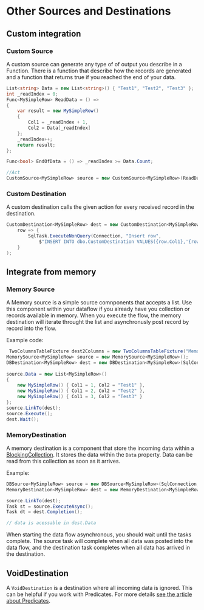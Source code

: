 ﻿# Other Sources and Destinations

## Custom integration

### Custom Source

A custom source can generate any type of of output you describe in a Function. There is a function that describe how the records
are generated and a function that returns true if you reached the end of your data. 

```C#
List<string> Data = new List<string>() { "Test1", "Test2", "Test3" };
int _readIndex = 0;
Func<MySimpleRow> ReadData = () =>
{
    var result = new MySimpleRow()
    {
        Col1 = _readIndex + 1,
        Col2 = Data[_readIndex]
    };
    _readIndex++;
    return result;
};

Func<bool> EndOfData = () => _readIndex >= Data.Count;

//Act
CustomSource<MySimpleRow> source = new CustomSource<MySimpleRow>(ReadData, EndOfData);
```

### Custom Destination

A custom destination calls the given action for every received record in the destination.

```C#
CustomDestination<MySimpleRow> dest = new CustomDestination<MySimpleRow>(
    row => {
        SqlTask.ExecuteNonQuery(Connection, "Insert row",
            $"INSERT INTO dbo.CustomDestination VALUES({row.Col1},'{row.Col2}')");
    }
);
```

## Integrate from memory

### Memory Source

A Memory source is a simple source comnponents that accepts a list. Use this component
within your dataflow if you already have you collection or records available in memory.
When you execute the flow, the memory destination will iterate throught the list and 
asynchronusly post record by record into the flow.

Example code:

```C#
 TwoColumnsTableFixture dest2Columns = new TwoColumnsTableFixture("MemoryDestination");
MemorySource<MySimpleRow> source = new MemorySource<MySimpleRow>();
DBDestination<MySimpleRow> dest = new DBDestination<MySimpleRow>(SqlConnection, "MemoryDestination");
       
source.Data = new List<MySimpleRow>()
{
    new MySimpleRow() { Col1 = 1, Col2 = "Test1" },
    new MySimpleRow() { Col1 = 2, Col2 = "Test2" },
    new MySimpleRow() { Col1 = 3, Col2 = "Test3" }
};
source.LinkTo(dest);
source.Execute();
dest.Wait();
```

### MemoryDestination

A memory destination is a component that store the incoming data within a [BlockingCollection](https://docs.microsoft.com/de-de/dotnet/api/system.collections.concurrent.blockingcollection-1?view=netframework-4.8).
It stores the data within the `Data` property.
Data can be read from this collection as soon as it arrives. 

Example:

```C#
DBSource<MySimpleRow> source = new DBSource<MySimpleRow>(SqlConnection, "MemoryDestinationSource");
MemoryDestination<MySimpleRow> dest = new MemoryDestination<MySimpleRow>();

source.LinkTo(dest);
Task st = source.ExecuteAsync();
Task dt = dest.Completion();

// data is acessable in dest.Data
```

When starting the data flow asynchronous, you should wait until the tasks complete. The source task will complete when 
all data was posted into the data flow, and the destination task completes when all data has arrived in the destination. 

## VoidDestination

A `VoidDestination` is a destination where all incoming data is ignored. This can be helpful if you work with Predicates.
For more details [see the article about Predicates](dataflow_linking_execution.md). 